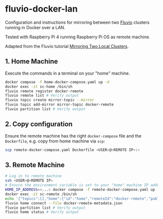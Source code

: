 # fluvio-docker-lan

Configuration and instructions for mirroring between two [Fluvio](https://www.fluvio.io/) clusters running in Docker over a LAN.

Tested with Raspberry Pi 4 running Raspberry Pi OS as remote machine.

Adapted from the Fluvio tutorial [Mirroring Two Local Clusters](https://www.fluvio.io/docs/latest/fluvio/tutorials/mirroring-two-clusters).

## 1. Home Machine
Execute the commands in a terminal on your "home" machine.
```bash
docker compose -f home-docker-compose.yaml up -d
docker exec -it sc-home /bin/sh
fluvio remote register docker-remote
fluvio remote list # Verify output
fluvio topic create mirror-topic --mirror
fluvio topic add-mirror mirror-topic docker-remote
fluvio partition list # Verify output
```

## 2. Copy configuration
Ensure the remote machine has the right `docker-compose` file and the `Dockerfile`, e.g. copy from home machine via `scp`:
```bash
scp remote-docker-compose.yaml Dockerfile <USER>@<REMOTE IP>:~
```

## 3. Remote Machine
```bash
# Log in to remote machine
ssh <USER>@<REMOTE IP>
# Ensure the environment variable is set to your "home" machine IP address 
HOME_IP_ADDRESS=<...> docker compose -f remote-docker-compose.yaml up -d
docker exec -it sc-remote /bin/sh
echo '{"topics":[],"home":{"id":"home","remoteId":"docker-remote","publicEndpoint":"spu-home:9003"}}' > docker-remote-metadata.json
fluvio home connect --file docker-remote-metadata.json
fluvio partition list # Verify output
fluvio home status # Verify output
```